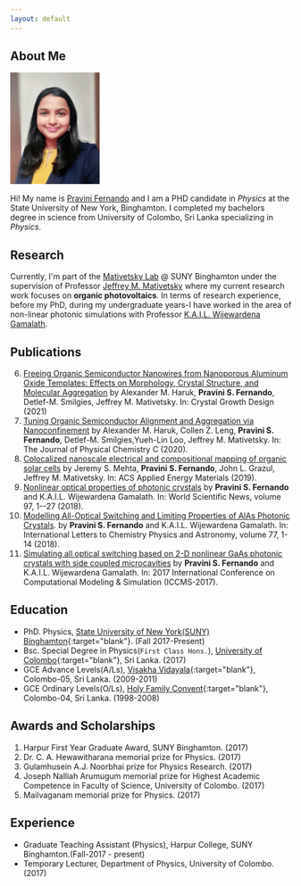 ```yaml
---
layout: default
---
```


## About Me

<img class="profile-picture" src="picture.jpg" style="height:200px;width:160px;padding:px;">


Hi! My name is [Pravini Fernando]() and I am a PHD candidate in _Physics_ at the State University of New York, Binghamton. I completed my bachelors degree in science from University of Colombo, Sri Lanka specializing in _Physics_.

## Research

Currently, I'm part of the [Mativetsky Lab](http://www.mativetskylab.com) @ SUNY Binghamton under the supervision of Professor [Jeffrey M. Mativetsky](http://www.mativetskylab.com/people/jeffrey-mativetsky) where my current research work focuses on **organic photovoltaics**. In terms of research experience, before my PhD, during my undergraduate years-I have worked in the area of non-linear photonic simulations with Professor [K.A.I.L. Wijewardena Gamalath](https://www.researchgate.net/profile/Kail_Gamalath).

## Publications

6. [Freeing Organic Semiconductor Nanowires from Nanoporous Aluminum Oxide Templates: Effects on Morphology, Crystal Structure, and Molecular Aggregation](https://pubs.acs.org/doi/10.1021/acs.cgd.0c01316) by Alexander M. Haruk, **Pravini S. Fernando**, Detlef-M. Smilgies, Jeffrey M. Mativetsky. In: Crystal Growth Design (2021)
5. [Tuning Organic Semiconductor Alignment and Aggregation via Nanoconfinement](https://pubs.acs.org/doi/10.1021/acs.jpcc.0c06270) by Alexander M. Haruk, Collen Z. Leng, **Pravini S. Fernando**, Detlef-M. Smilgies,Yueh-Lin Loo, Jeffrey M. Mativetsky. In: The Journal of Physical Chemistry C (2020).
4. [Colocalized nanoscale electrical and compositional mapping of organic solar cells](https://pubs.acs.org/doi/abs/10.1021/acsaem.9b00829) by Jeremy S. Mehta, **Pravini S. Fernando**, John L. Grazul, Jeffrey M. Mativetsky. In: ACS Applied Energy Materials (2019).
3. [Nonlinear optical properties of photonic crystals](https://www.researchgate.net/publication/324388232_Nonlinear_optical_properties_of_photonic_crystals) by **Pravini S. Fernando** and K.A.I.L. Wijewardena Gamalath. In: World Scientific News, volume 97, 1--27 (2018).
2. [Modelling All-Optical Switching and Limiting Properties of AlAs Photonic Crystals](https://www.researchgate.net/publication/322851853_Modelling_All-Optical_Switching_and_Limiting_Properties_of_AlAs_Photonic_Crystals). by **Pravini S. Fernando** and K.A.I.L. Wijewardena Gamalath. In: International Letters to Chemistry Physics and Astronomy, volume 77, 1-14 (2018).
1. [Simulating all optical switching based on 2-D nonlinear GaAs photonic crystals with side coupled microcavities](https://www.researchgate.net/publication/317015262_Simulating_all_optical_switching_based_on_2-D_nonlinear_GaAs_photonic_crystals_with_side_coupled_microcavities) by **Pravini S. Fernando** and K.A.I.L. Wijewardena Gamalath. In: 2017 International Conference on Computational Modeling & Simulation (ICCMS-2017).


## Education

- PhD. Physics, [State University of New York(SUNY) Binghamton](https://www.binghamton.edu){:target="blank"}. (Fall 2017-Present)
- Bsc. Special Degree in Physics(`First Class Hons.`), [University of Colombo](http://www.cmb.ac.lk){:target="blank"}, Sri Lanka. (2017)
- GCE Advance Levels(A/Ls), [Visakha Vidayala](http://www.visakhav.org){:target="blank"}, Colombo-05, Sri Lanka. (2009-2011)
- GCE Ordinary Levels(O/Ls), [Holy Family Convent](http://hfcb.lk){:target="blank"}, Colombo-04, Sri Lanka. (1998-2008)

## Awards and Scholarships

1. Harpur First Year Graduate Award, SUNY Binghamton. (2017)
2. Dr. C. A. Hewawitharana memorial prize for Physics. (2017)
3. Gulamhusein A.J. Noorbhai prize for Physics Research. (2017)
4. Joseph Nalliah Arumugum memorial prize for Highest Academic Competence in Faculty of Science, University of Colombo. (2017)
5. Mailvaganam memorial prize for Physics. (2017)

## Experience

- Graduate Teaching Assistant (Physics), Harpur College, SUNY Binghamton.(Fall-2017 - present)
- Temporary Lecturer, Department of Physics, University of Colombo. (2017)





<!--
## Typography

This is a [link](http://google.com). Something *italics* and something **bold**.

Here is a table

Year | Award | Category
-----|-------|--------
2014 | Emmy  | Won Outstanding Lead Actor in a miniseries or a movie
2015 | BAFTA | Nominated for Best Leading Actor for Sherlock
2014 | Satellite | Won Best Actor miniseries or television film

Here is a horizontal rule

---

Here is a blockquote

> To a great mind, nothing is little

## References

* Foo Bar: Head of Department, Placeholder Names, Lorem
* John Doe: Associate Professor, Department of Computer Science, Ipsum
-->



